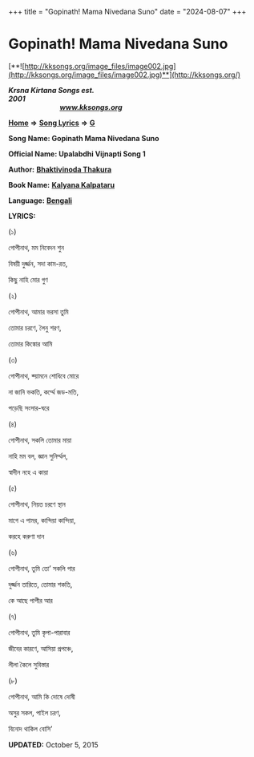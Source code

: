+++
title = "Gopinath! Mama Nivedana Suno"
date = "2024-08-07"
+++

# Gopinath! Mama Nivedana Suno
[**![http://kksongs.org/image_files/image002.jpg](http://kksongs.org/image_files/image002.jpg)**](http://kksongs.org/)

**_Krsna Kirtana Songs est. 2001_**                                                                                                                                                 **_www.kksongs.org_**

[**Home**](http://kksongs.org/) **⇒** [**Song Lyrics**](http://kksongs.org/lyrics.html) **⇒** [**G**](http://kksongs.org/songs/song_g.html)

**Song Name: Gopinath Mama Nivedana Suno**

**Official Name: Upalabdhi Vijnapti Song 1**

**Author:** [**Bhaktivinoda Thakura**](http://kksongs.org/authors/list/bhaktivinoda.html)

**Book Name:** [**Kalyana Kalpataru**](http://kksongs.org/authors/kalyanakalpataru.html)

**Language:** [**Bengali**](http://kksongs.org/language/list/bengali.html)

**LYRICS:**

(১)

গোপীনাথ, মম নিবেদন শুন

বিষয়ী দুর্জ্জন, সদা কাম\-রত,

কিছু নাহি মোর গুণ

(২)

গোপীনাথ, আমার ভরসা তুমি

তোমার চরণে, লৈনু শরণ,

তোমার কিঙ্কোর আমি

(৩)

গোপীনাথ, ক্য়ামনে শোধিবে মোরে

না জানি ভকতি, কর্ম্মে জড\-মতি,

পড়েছি সংসার\-ঘরে

(৪)

গোপীনাথ, সকলি তোমার মায়া

নাহি মম বল, জ্ঞান সুনির্ম্মল,

স্বাদীন নহে এ কায়া

(৫)

গোপীনাথ, নিয়ত চরণে স্থান

মাগে এ পামর, কান্দিয়া কান্দিয়া,

করহে করুণা দান

(৬)

গোপীনাথ, তুমি তো’ সকলি পার

দুর্জ্জন তারিতে, তোমার শকতি,

কে আছে পাপীর আর

(৭)

গোপীনাথ, তুমি কৃপা\-পারাবার

জীবের কারণে, আসিয়া প্রপঞ্চে,

লীলা কৈলে সুবিস্তার

(৮)

গোপীনাথ, আমি কি দোষে দোষী

অসুর সকল, পাইল চরণ,

বিনোদ থাকিল বোসি’

**UPDATED:** October 5, 2015